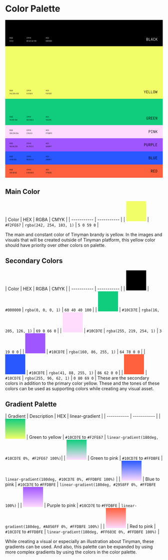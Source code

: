 # Color Palette
![Tinyman Color Palette](./Color_Palette.png) 

## Main Color

| Color | HEX | RGBA | CMYK |
| ----------- | ----------- |
| ![Yellow](./fill/yellow.png) | `#F2FE67` | `rgba(242, 254, 103, 1)` | `5 0 59 0` |

The main and constant color of Tinyman brandy is yellow. In the images and visuals that will be created outside of Tinyman platform, this yellow color should have priority over other colors on palette.

## Secondary Colors

| Color | HEX | RGBA | CMYK |
| ----------- | ----------- |
| ![Black](./fill/black.png) | `#000000` | `rgba(0, 0, 0, 1)` | `60 40 40 100` |
| ![Green](./fill/green.png) | `#10CD7E` | `rgba(16, 205, 126, 1)` | `69 0 66 0` |
| ![Pink](./fill/pink.png) | `#10CD7E` | `rgba(255, 219, 254, 1)` | `3 19 0 0` |
| ![Purple](./fill/purple.png) | `#10CD7E` | `rgba(160, 86, 255, 1)` | `64 78 0 0` |
| ![Blue](./fill/blue.png) | `#10CD7E` | `rgba(41, 88, 255, 1)` | `86 62 0 0` |
| ![Red](./fill/red.png) | `#10CD7E` | `rgba(255, 96, 62, 1)` | `0 80 69 0` |
These are the secondary colors in addition to the primary color yellow. These and the tones of these colors can be used as supporting colors while creating any visual asset.

## Gradient Palette

| Gradient | Description | HEX | linear-gradient |
| ----------- | ----------- |
| ![Green to Yellow](./fill/green-to-yellow.png) | Green to yellow | `#10CD7E` to `#F2FE67`  | `linear-gradient(180deg, #10CD7E 0%, #F2FE67 100%)`|
| ![Green to Pink](./fill/green-to-pink.png) | Green to pink | `#10CD7E` to `#FFDBFE` | `linear-gradient(180deg, #10CD7E 0%, #FFDBFE 100%)` |
| ![Blue to Pink](./fill/blue-to-pink.png) | Blue to pink | `#10CD7E` to `#FFDBFE` | `linear-gradient(180deg, #2958FF 0%, #FFDBFE 100%)` |
| ![Purple to Pink](./fill/purple-to-pink.png) | Purple to pink | `#10CD7E` to `#FFDBFE` | `linear-gradient(180deg, #A056FF 0%, #FFDBFE 100%)` |
| ![Red to Pink](./fill/red-to-pink.png) | Red to pink | `#10CD7E` to `#FFDBFE` | `linear-gradient(180deg, #FF603E 0%, #FFDBFE 100%)` |

While creating a visual or especially an illustration about Tinyman, these gradients can be used. And also, this palette can be expanded by using more complex gradients by using the colors in the color palette.